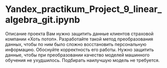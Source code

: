 # Yandex_practikum_Project_9_linear_algebra_git.ipynb

Описание проекта
Вам нужно защитить данные клиентов страховой компании «Хоть потоп».
Разработайте такой метод преобразования данных, чтобы по ним было сложно восстановить персональную информацию.
Обоснуйте корректность его работы.
Нужно защитить данные, чтобы при преобразовании качество моделей машинного обучения не ухудшилось. Подбирать наилучшую модель не требуется.
